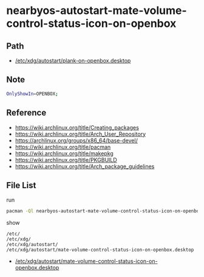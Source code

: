 
# nearbyos-autostart-mate-volume-control-status-icon-on-openbox


## Path

* [/etc/xdg/autostart/plank-on-openbox.desktop](asset/overlay/etc/xdg/autostart/plank-on-openbox.desktop)


## Note

``` sh
OnlyShowIn=OPENBOX;
```


## Reference

* https://wiki.archlinux.org/title/Creating_packages
* https://wiki.archlinux.org/title/Arch_User_Repository
* https://archlinux.org/groups/x86_64/base-devel/
* https://wiki.archlinux.org/title/pacman
* https://wiki.archlinux.org/title/makepkg
* https://wiki.archlinux.org/title/PKGBUILD
* https://wiki.archlinux.org/title/Arch_package_guidelines


## File List

run

``` sh
pacman -Ql nearbyos-autostart-mate-volume-control-status-icon-on-openbox -q
```

show

```
/etc/
/etc/xdg/
/etc/xdg/autostart/
/etc/xdg/autostart/mate-volume-control-status-icon-on-openbox.desktop
```


* [/etc/xdg/autostart/mate-volume-control-status-icon-on-openbox.desktop](asset/overlay/etc/xdg/autostart/mate-volume-control-status-icon-on-openbox.desktop)
